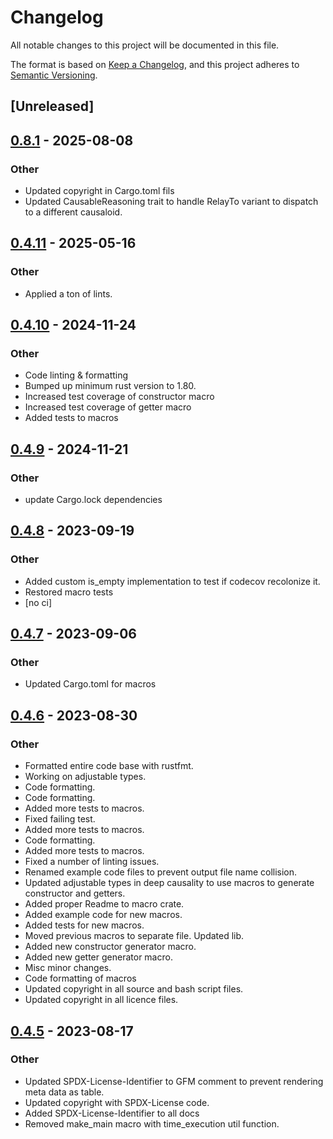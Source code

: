 # Changelog

All notable changes to this project will be documented in this file.

The format is based on [Keep a Changelog](https://keepachangelog.com/en/1.0.0/),
and this project adheres to [Semantic Versioning](https://semver.org/spec/v2.0.0.html).

## [Unreleased]

## [0.8.1](https://github.com/deepcausality-rs/deep_causality/compare/deep_causality_macros-v0.8.0...deep_causality_macros-v0.8.1) - 2025-08-08

### Other

- Updated copyright in Cargo.toml fils
- Updated CausableReasoning trait to handle RelayTo variant to dispatch to a different causaloid.

## [0.4.11](https://github.com/deepcausality-rs/deep_causality/compare/deep_causality_macros-v0.4.10...deep_causality_macros-v0.4.11) - 2025-05-16

### Other

- Applied a ton of lints.

## [0.4.10](https://github.com/deepcausality-rs/deep_causality/compare/deep_causality_macros-v0.4.9...deep_causality_macros-v0.4.10) - 2024-11-24

### Other

- Code linting & formatting
- Bumped up minimum rust version to 1.80.
- Increased test coverage of constructor macro
- Increased test coverage of getter macro
- Added tests to macros

## [0.4.9](https://github.com/deepcausality-rs/deep_causality/compare/deep_causality_macros-v0.4.8...deep_causality_macros-v0.4.9) - 2024-11-21

### Other

- update Cargo.lock dependencies

## [0.4.8](https://github.com/deepcausality-rs/deep_causality/compare/deep_causality_macros-v0.4.7...deep_causality_macros-v0.4.8) - 2023-09-19

### Other
- Added custom is_empty implementation to test if codecov recolonize it.
- Restored macro tests
- [no ci]

## [0.4.7](https://github.com/deepcausality-rs/deep_causality/compare/deep_causality_macros-v0.4.6...deep_causality_macros-v0.4.7) - 2023-09-06

### Other
- Updated Cargo.toml for macros

## [0.4.6](https://github.com/deepcausality-rs/deep_causality/compare/deep_causality_macros-v0.4.5...deep_causality_macros-v0.4.6) - 2023-08-30

### Other
- Formatted entire code base with rustfmt.
- Working on adjustable types.
- Code formatting.
- Code formatting.
- Added more tests to macros.
- Fixed failing test.
- Added more tests to macros.
- Code formatting.
- Added more tests to macros.
- Fixed a number of linting issues.
- Renamed example code files to prevent output file name collision.
- Updated adjustable types in deep causality to use macros to generate constructor and getters.
- Added proper Readme to macro crate.
- Added example code for new macros.
- Added tests for new macros.
- Moved previous macros to separate file. Updated lib.
- Added new constructor generator macro.
- Added new getter generator macro.
- Misc minor changes.
- Code formatting of macros
- Updated copyright in all source and bash script files.
- Updated copyright in all licence files.

## [0.4.5](https://github.com/deepcausality-rs/deep_causality/compare/deep_causality_macros-v0.4.4...deep_causality_macros-v0.4.5) - 2023-08-17

### Other

- Updated SPDX-License-Identifier to GFM comment to prevent rendering meta data as table.
- Updated copyright with SPDX-License code.
- Added SPDX-License-Identifier to all docs
- Removed make_main macro with time_execution util function.
